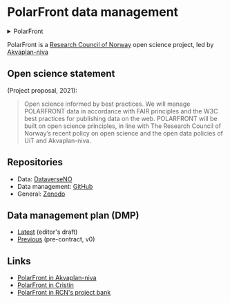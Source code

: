 # PolarFront data management

<details>
  <summary>PolarFront</summary>
  _Polar Front ecosystem studies using novel autonomous technologies: Knowledge for environmental management and assessing ecological risk_
</details>

PolarFront is a [Research Council of Norway](https://www.forskningsradet.no/en/) open science project, led by [Akvaplan-niva](https://www.akvaplan.niva.no/)

## Open science statement

(Project proposal, 2021):

> Open science informed by best practices.
> We will manage POLARFRONT data in accordance with FAIR principles and the W3C best practices for publishing data on the web.
> POLARFRONT will be built on open science principles, in line with The Research Council of Norway’s recent policy on open science and the open data policies of UiT and Akvaplan-niva.

## Repositories

- Data: [DataverseNO](https://dataverse.no/dataverse/polarfront)
- Data management: [GitHub](https://github.com/akvaplan-niva/polarfront)
- General: [Zenodo](https://zenodo.org/communities/polarfront)

## Data management plan (DMP)

- [Latest](https://elixir-no.ds-wizard.org/projects/873c2b7c-3baf-4c5f-ae24-75b8d7bf4e02) (editor's draft)
- [Previous](https://github.com/akvaplan-niva/polarfront/blob/v0/dmp.md) (pre-contract, v0)

## Links

- [PolarFront in Akvaplan-niva](https://www.akvaplan.niva.no/en/projects-networks/polar-front-ecology/)
- [PolarFront in Cristin](https://app.cristin.no/projects/show.jsf?id=2524794)
- [PolarFront in RCN's project bank](https://prosjektbanken.forskningsradet.no/en/project/FORISS/326635)
